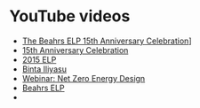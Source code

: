 # YouTube videos
- [ The Beahrs ELP 15th Anniversary Celebration](https://www.youtube.com/@internationalandexecutivep7900)]
- [15th Anniversary Celebration](https://www.youtube.com/watch?v=05cFDyKXgRk)
- [2015 ELP](https://www.youtube.com/watch?v=OzxUgQ1iXu0&pp=ygUKYmVhaHJzIGVscA%3D%3D)
- [Binta Iliyasu](https://www.youtube.com/watch?v=j-DR87j4oU4&pp=ygUKYmVhaHJzIGVscA%3D%3D)
- [Webinar: Net Zero Energy Design](https://www.youtube.com/watch?v=mrwhE3poRI4&pp=ygUKYmVhaHJzIGVscA%3D%3D)
- [Beahrs ELP](https://www.youtube.com/watch?v=OzxUgQ1iXu0&t=36s)
- 